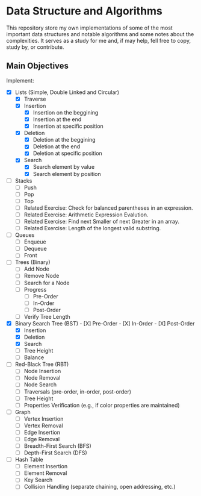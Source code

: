 # Data Structure and Algorithms

This repository store my own implementations of some of the most important data structures and notable algorithms and some notes about the complexities. It serves as a study for me and, if may help, fell free to copy, study by, or contribute.

## Main Objectives

Implement:

- [X] Lists (Simple, Double Linked and Circular)
    - [X] Traverse
    - [X] Insertion
        - [X] Insertion on the beggining
        - [X] Insertion at the end
        - [X] Insertion at specific position
    - [X] Deletion
        - [X] Deletion at the beggining
        - [X] Deletion at the end
        - [X] Deletion at specific position
    - [X] Search
        - [X] Search element by value
        - [X] Search element by position
- [ ] Stacks
    - [ ] Push
    - [ ] Pop
    - [ ] Top
    - [ ] Related Exercise: Check for balanced parentheses in an expression.
    - [ ] Related Exercise: Arithmetic Expression Evalution.
    - [ ] Related Exercise: Find next Smaller of next Greater in an array.
    - [ ] Related Exercise: Length of the longest valid substring.
- [ ] Queues
    - [ ] Enqueue
    - [ ] Dequeue
    - [ ] Front
- [ ] Trees (Binary)
    - [ ] Add Node
    - [ ] Remove Node
    - [ ] Search for a Node
    - [ ] Progress
        - [ ] Pre-Order
        - [ ] In-Order
        - [ ] Post-Order
    - [ ] Verify Tree Length
- [X] Binary Search Tree (BST)
        - [X] Pre-Order
        - [X] In-Order
        - [X] Post-Order
    - [X] Insertion
    - [X] Deletion
    - [X] Search
    - [ ] Tree Height
    - [ ] Balance
- [ ] Red-Black Tree (RBT)
    - [ ] Node Insertion
    - [ ] Node Removal
    - [ ] Node Search
    - [ ] Traversals (pre-order, in-order, post-order)
    - [ ] Tree Height
    - [ ] Properties Verification (e.g., if color properties are maintained)
- [ ] Graph
    - [ ] Vertex Insertion
    - [ ] Vertex Removal
    - [ ] Edge Insertion
    - [ ] Edge Removal
    - [ ] Breadth-First Search (BFS)
    - [ ] Depth-First Search (DFS)
- [ ] Hash Table
    - [ ] Element Insertion
    - [ ] Element Removal
    - [ ] Key Search
    - [ ] Collision Handling (separate chaining, open addressing, etc.)